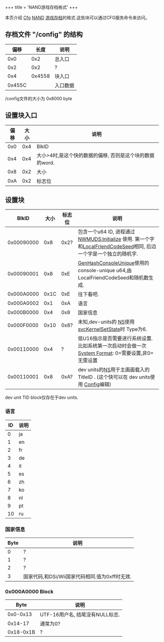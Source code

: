 +++
title = 'NAND游戏存档格式'
+++

本页介绍 [Cfg](Config_Services "wikilink")
[NAND](System_SaveData "wikilink")
[游戏存档](游戏存档 "wikilink")的格式.这些块可以通过CFG服务命令来访问。

## 存档文件 "/config" 的结构

| 偏移   | 长度   | 说明     |
|--------|--------|----------|
| 0x0    | 0x2    | 总入口   |
| 0x2    | 0x2    | ?        |
| 0x4    | 0x4558 | 块入口   |
| 0x455C |        | 入口数据 |

/config文件的大小为 0x8000 byte

## 设置块入口

| 偏移 | 大小 | 说明                                                      |
|------|------|-----------------------------------------------------------|
| 0x0  | 0x4  | BlkID                                                     |
| 0x4  | 0x4  | 大小\>4时,是这个快的数据的偏移, 否则是这个块的数据的word. |
| 0x8  | 0x2  | 大小                                                      |
| 0xA  | 0x2  | 标志位                                                    |

## 设置块

| BlkID      | 大小 | 标志位 | 说明                                                                                                                                                                                        |
|------------|------|--------|---------------------------------------------------------------------------------------------------------------------------------------------------------------------------------------------|
| 0x00090000 | 0x8  | 0x2?   | 包含一个u64 ID, 进程通过 [NWMUDS:Initialize](NWMUDS:Initialize "wikilink") 使用. 第一个字和[LocalFriendCodeSeed](CfgS:GetLocalFriendCodeSeed "wikilink")相同, 后边一个字是一个独立的随机字. |
| 0x00090001 | 0x8  | 0xE    | [GenHashConsoleUnique](Cfg:GenHashConsoleUnique "wikilink")使用的console-unique u64,由 LocalFriendCodeSeed和随机数生成.                                                                     |
| 0x000A0000 | 0x1C | 0xE    | 往下看吧.                                                                                                                                                                                   |
| 0x000A0002 | 0x1  | 0xA    | 语言                                                                                                                                                                                        |
| 0x000B0000 | 0x4  | 0x8    | 国家信息                                                                                                                                                                                    |
| 0x000F0000 | 0x10 | 0x8?   | 未知,dev-units的 [NS](NS "wikilink")使用[svcKernelSetState](SVC "wikilink")时 Type为6.                                                                                                      |
| 0x00110000 | 0x4  | ?      | 低U16指示是否需要进行系统设置.比如系统第一次启动时会做一次[System Format](System_Settings "wikilink"): 0=需要设置,非0=无需设置                                                              |
| 0x00110001 | 0x8  | 0xA?   | dev units的[NS](NS "wikilink")用于主画面载入的TitleID . (这个快可以在 dev units使用 [Config](3DS_Development_Unit_Software#Config "wikilink")编辑)                                          |

dev unit TID block仅存在于dev units.

### 语言

| ID  | 说明 |
|-----|------|
| 0   | ja   |
| 1   | en   |
| 2   | fr   |
| 3   | de   |
| 4   | it   |
| 5   | es   |
| 6   | zh   |
| 7   | ko   |
| 8   | nl   |
| 9   | pt   |
| 10  | ru   |

### 国家信息

| Byte | 说明                                           |
|------|------------------------------------------------|
| 0    | ?                                              |
| 1    | ?                                              |
| 2    | ?                                              |
| 3    | 国家代码,和DSi/Wii国家代码相同.值为0xff时无效. |

### 0x000A0000 Block

| Byte      | 说明                            |
|-----------|---------------------------------|
| 0x0-0x13  | UTF-16用户名, 结尾没有NULL标志. |
| 0x14-17   | 通常为0?                        |
| 0x18-0x1B | ?                               |